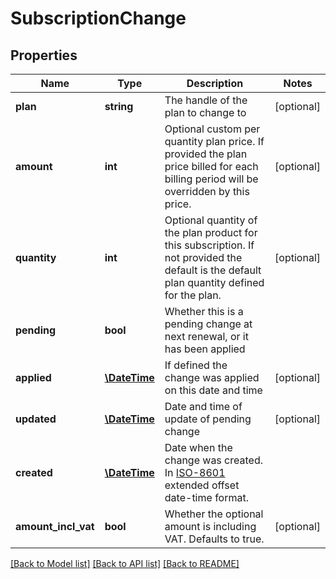 # SubscriptionChange

## Properties
Name | Type | Description | Notes
------------ | ------------- | ------------- | -------------
**plan** | **string** | The handle of the plan to change to | [optional] 
**amount** | **int** | Optional custom per quantity plan price. If provided the plan price billed for each billing period will be overridden by this price. | [optional] 
**quantity** | **int** | Optional quantity of the plan product for this subscription. If not provided the default is the default plan quantity defined for the plan. | [optional] 
**pending** | **bool** | Whether this is a pending change at next renewal, or it has been applied | 
**applied** | [**\DateTime**](\DateTime.md) | If defined the change was applied on this date and time | [optional] 
**updated** | [**\DateTime**](\DateTime.md) | Date and time of update of pending change | [optional] 
**created** | [**\DateTime**](\DateTime.md) | Date when the change was created. In [ISO-8601](http://en.wikipedia.org/wiki/ISO_8601) extended offset date-time format. | 
**amount_incl_vat** | **bool** | Whether the optional amount is including VAT. Defaults to true. | [optional] 

[[Back to Model list]](../README.md#documentation-for-models) [[Back to API list]](../README.md#documentation-for-api-endpoints) [[Back to README]](../README.md)


